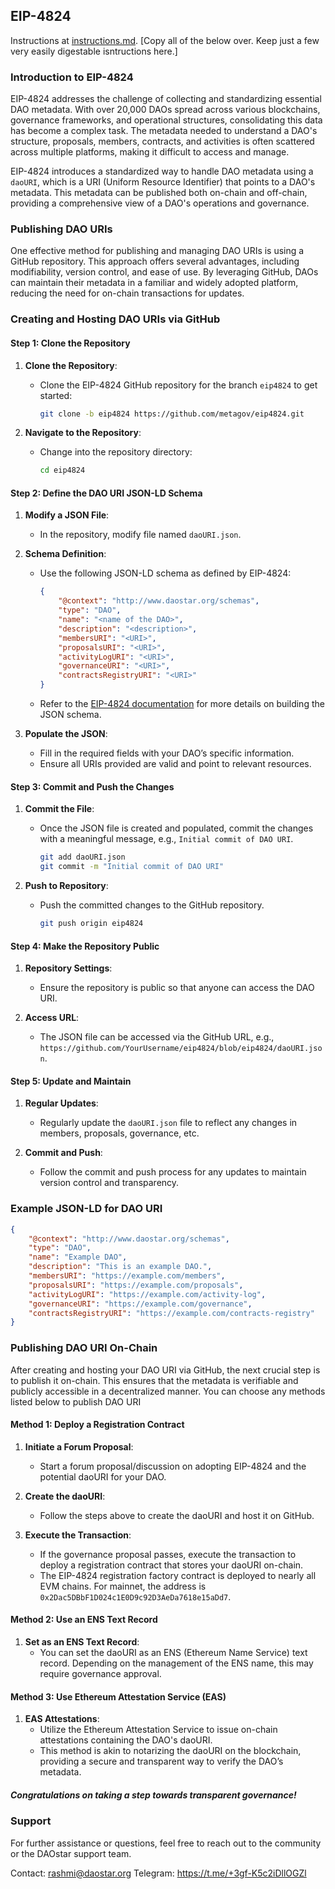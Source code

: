 ## EIP-4824 

Instructions at [instructions.md](instructions.md). [Copy all of the below over. Keep just a few very easily digestable isntructions here.]

### Introduction to EIP-4824

EIP-4824 addresses the challenge of collecting and standardizing essential DAO metadata. With over 20,000 DAOs spread across various blockchains, governance frameworks, and operational structures, consolidating this data has become a complex task. The metadata needed to understand a DAO's structure, proposals, members, contracts, and activities is often scattered across multiple platforms, making it difficult to access and manage.

EIP-4824 introduces a standardized way to handle DAO metadata using a `daoURI`, which is a URI (Uniform Resource Identifier) that points to a DAO's metadata. This metadata can be published both on-chain and off-chain, providing a comprehensive view of a DAO's operations and governance.

### Publishing DAO URIs 

One effective method for publishing and managing DAO URIs is using a GitHub repository. This approach offers several advantages, including modifiability, version control, and ease of use. By leveraging GitHub, DAOs can maintain their metadata in a familiar and widely adopted platform, reducing the need for on-chain transactions for updates.

### Creating and Hosting DAO URIs via GitHub

#### Step 1: Clone the Repository

1. **Clone the Repository**:
   - Clone the EIP-4824 GitHub repository for the branch `eip4824` to get started:
     ```sh
     git clone -b eip4824 https://github.com/metagov/eip4824.git
     ```

2. **Navigate to the Repository**:
   - Change into the repository directory:
     ```sh
     cd eip4824
     ```

#### Step 2: Define the DAO URI JSON-LD Schema

1. **Modify a JSON File**:
   - In the repository, modify file named `daoURI.json`.

2. **Schema Definition**:
   - Use the following JSON-LD schema as defined by EIP-4824:
     ```json
     {
         "@context": "http://www.daostar.org/schemas",
         "type": "DAO",
         "name": "<name of the DAO>",
         "description": "<description>",
         "membersURI": "<URI>",
         "proposalsURI": "<URI>",
         "activityLogURI": "<URI>",
         "governanceURI": "<URI>",
         "contractsRegistryURI": "<URI>"
     }
     ```
   - Refer to the [EIP-4824 documentation](https://eips.ethereum.org/EIPS/eip-4824) for more details on building the JSON schema.

3. **Populate the JSON**:
   - Fill in the required fields with your DAO’s specific information.
   - Ensure all URIs provided are valid and point to relevant resources.

#### Step 3: Commit and Push the Changes

1. **Commit the File**:
   - Once the JSON file is created and populated, commit the changes with a meaningful message, e.g., `Initial commit of DAO URI`.
     ```sh
     git add daoURI.json
     git commit -m "Initial commit of DAO URI"
     ```

2. **Push to Repository**:
   - Push the committed changes to the GitHub repository.
     ```sh
     git push origin eip4824
     ```

#### Step 4: Make the Repository Public

1. **Repository Settings**:
   - Ensure the repository is public so that anyone can access the DAO URI.

2. **Access URL**:
   - The JSON file can be accessed via the GitHub URL, e.g., `https://github.com/YourUsername/eip4824/blob/eip4824/daoURI.json`.

#### Step 5: Update and Maintain

1. **Regular Updates**:
   - Regularly update the `daoURI.json` file to reflect any changes in members, proposals, governance, etc.

2. **Commit and Push**:
   - Follow the commit and push process for any updates to maintain version control and transparency.

### Example JSON-LD for DAO URI

```json
{
    "@context": "http://www.daostar.org/schemas",
    "type": "DAO",
    "name": "Example DAO",
    "description": "This is an example DAO.",
    "membersURI": "https://example.com/members",
    "proposalsURI": "https://example.com/proposals",
    "activityLogURI": "https://example.com/activity-log",
    "governanceURI": "https://example.com/governance",
    "contractsRegistryURI": "https://example.com/contracts-registry"
}
```

### Publishing DAO URI On-Chain

After creating and hosting your DAO URI via GitHub, the next crucial step is to publish it on-chain. This ensures that the metadata is verifiable and publicly accessible in a decentralized manner. You can choose any methods listed below to publish DAO URI

#### Method 1: Deploy a Registration Contract

1. **Initiate a Forum Proposal**:
   - Start a forum proposal/discussion on adopting EIP-4824 and the potential daoURI for your DAO.
   
2. **Create the daoURI**:
   - Follow the steps above to create the daoURI and host it on GitHub.

3. **Execute the Transaction**:
   - If the governance proposal passes, execute the transaction to deploy a registration contract that stores your daoURI on-chain.
   - The EIP-4824 registration factory contract is deployed to nearly all EVM chains. For mainnet, the address is `0x2Dac5DBbF1D024c1E0D9c92D3AeDa7618e15aDd7`.

#### Method 2: Use an ENS Text Record

1. **Set as an ENS Text Record**:
   - You can set the daoURI as an ENS (Ethereum Name Service) text record. Depending on the management of the ENS name, this may require governance approval.

#### Method 3: Use Ethereum Attestation Service (EAS)

1. **EAS Attestations**:
   - Utilize the Ethereum Attestation Service to issue on-chain attestations containing the DAO's daoURI.
   - This method is akin to notarizing the daoURI on the blockchain, providing a secure and transparent way to verify the DAO’s metadata.


##### Congratulations on taking a step towards transparent governance!

### Support

For further assistance or questions, feel free to reach out to the community or the DAOstar support team.

Contact: rashmi@daostar.org
Telegram: https://t.me/+3gf-K5c2iDllOGZl




